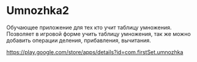 # Umnozhka2

Обучающее приложение для тех кто учит таблицу умножения.
Позволяет в игровой форме учить таблицу умножения, так же можно добавить операции деления, прибавления, вычитания.

https://play.google.com/store/apps/details?id=com.firstSet.umnozhka

